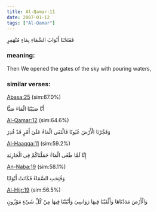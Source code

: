 ```yaml
---
title: Al-Qamar:11
date: 2007-01-12
tags: ["Al-Qamar"]
---
```

فَفَتَحْنَا أَبْوَابَ السَّمَاءِ بِمَاءٍ مُنْهَمِرٍ
### meaning: 
Then We opened the gates of the sky with pouring waters,
### similar verses: 

[Abasa:25](/80/25) (sim:67.0%)

أَنَّا صَبَبْنَا الْمَاءَ صَبًّا

[Al-Qamar:12](/54/12) (sim:64.6%)

وَفَجَّرْنَا الْأَرْضَ عُيُونًا فَالْتَقَى الْمَاءُ عَلَىٰ أَمْرٍ قَدْ قُدِرَ

[Al-Haaqqa:11](/69/11) (sim:59.2%)

إِنَّا لَمَّا طَغَى الْمَاءُ حَمَلْنَاكُمْ فِي الْجَارِيَةِ

[An-Naba:19](/78/19) (sim:58.1%)

وَفُتِحَتِ السَّمَاءُ فَكَانَتْ أَبْوَابًا

[Al-Hijr:19](/15/19) (sim:56.5%)

وَالْأَرْضَ مَدَدْنَاهَا وَأَلْقَيْنَا فِيهَا رَوَاسِيَ وَأَنْبَتْنَا فِيهَا مِنْ كُلِّ شَيْءٍ مَوْزُونٍ
